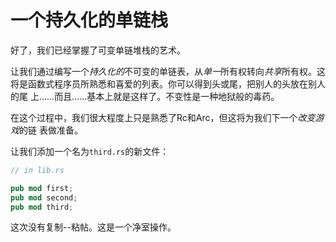 # 一个持久化的单链栈

好了，我们已经掌握了可变单链堆栈的艺术。

让我们通过编写一个*持久化的*不可变的单链表，从*单一*所有权转向*共享*所有权。这
将是函数式程序员所熟悉和喜爱的列表。你可以得到头或尾，把别人的头放在别人的尾
上......而且......基本上就是这样了。不变性是一种地狱般的毒药。

在这个过程中，我们很大程度上只是熟悉了Rc和Arc，但这将为我们下一个*改变游戏*的链
表做准备。

让我们添加一个名为`third.rs`的新文件：

```rust ,ignore
// in lib.rs

pub mod first;
pub mod second;
pub mod third;
```

这次没有复制--粘帖。这是一个净室操作。
